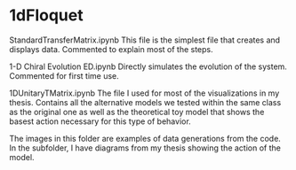 # 1dFloquet

StandardTransferMatrix.ipynb
This file is the simplest file that creates and displays data. Commented to explain most of the steps.

1-D Chiral Evolution ED.ipynb
Directly simulates the evolution of the system. Commented for first time use.

1DUnitaryTMatrix.ipynb
The file I used for most of the visualizations in my thesis. Contains all the alternative models we tested within the same class as the original one as well as the theoretical toy model that shows the basest action necessary for this type of behavior.

The images in this folder are examples of data generations from the code. In the subfolder, I have diagrams from my thesis showing the action of the model.

